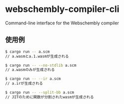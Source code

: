 # webschembly-compiler-cli

Command-line interface for the Webschembly compiler

## 使用例

```bash
$ cargo run -- a.scm
// a.wasmとa.1.wasmが生成される

$ cargo run -- --no-stdlib a.scm
// a.wasmのみが生成される

$ cargo run -- --ir a.scm
// a.irが生成される

$ cargo run -- --split-bb a.scm
// JITのために関数が分割されたwasmが生成される
```
